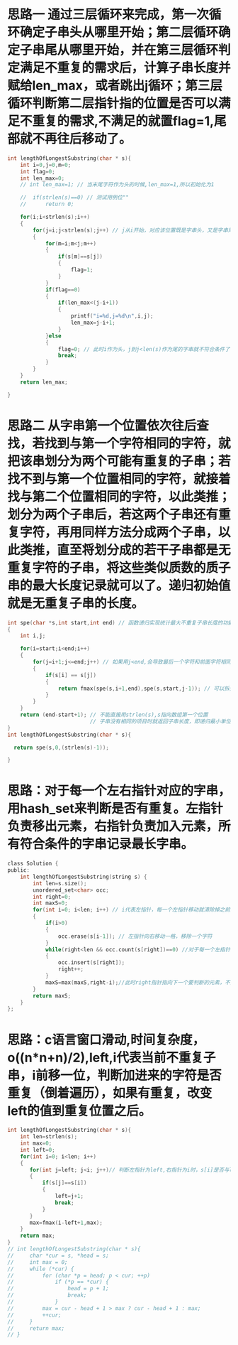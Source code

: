 # 思路一 通过三层循环来完成，第一次循环确定子串头从哪里开始；第二层循环确定子串尾从哪里开始，并在第三层循环判定满足不重复的需求后，计算子串长度并赋给len_max，或者跳出j循环；第三层循环判断第二层指针指的位置是否可以满足不重复的需求,不满足的就置flag=1,尾部就不再往后移动了。
```c
int lengthOfLongestSubstring(char * s){
    int i=0,j=0,m=0;
    int flag=0;
    int len_max=0;
    // int len_max=1; // 当末尾字符作为头的时候,len_max=1,所以初始化为1

    //  if(strlen(s)==0) // 测试用例位""
    //      return 0;

    for(i;i<strlen(s);i++)
    {
        for(j=i;j<strlen(s);j++) // j从i开始，对应该位置既是字串头，又是字串尾的情况，也可以从j+1开始，但是len_max初始化为1，空字串另行处理
        {
            for(m=i;m<j;m++)
            {
                if(s[m]==s[j])
                {
                    flag=1;
                }
            }
            if(flag==0)
            {
                if(len_max<(j-i+1))
                {
                    printf("i=%d,j=%d\n",i,j);
                    len_max=j-i+1;
                }
            }else
            {
                flag=0; // 此时i作为头，j到j<len(s)作为尾的字串就不符合条件了，要结束j循环
                break;
            }
        }
    }
    return len_max;

}
```
# 思路二  从字串第一个位置依次往后查找，若找到与第一个字符相同的字符，就把该串划分为两个可能有重复的子串；若找不到与第一个位置相同的字符，就接着找与第二个位置相同的字符，以此类推；划分为两个子串后，若这两个子串还有重复字符，再用同样方法分成两个子串，以此类推，直至将划分成的若干子串都是无重复字符的子串，将这些类似质数的质子串的最大长度记录就可以了。递归初始值就是无重复子串的长度。
```c
int spe(char *s,int start,int end) // 函数递归实现统计最大不重复子串长度的功能；此处用start和end划分子串起末位置，且方便统计子串长度
{
    int i,j;

    for(i=start;i<end;i++)
    {
        for(j=i+1;j<=end;j++) // 如果用j<end,会导致最后一个字符和前面字符相同的时候无法识别，类似aba这种测试用例会出错
        {
            if(s[i] == s[j])
            {
                return fmax(spe(s,i+1,end),spe(s,start,j-1)); // 可以拆分时就返回拆分后两个子串中不重复子串最长的一个子串的串的最大子串的长度，以此递归直至不能拆分就会返回最大值
            }
        }
    }
    return (end-start+1); // 不能直接用strlen(s),s指向数组第一个位置
                          // 子串没有相同的项目时就返回子串长度，即递归最小单位初始化
}
int lengthOfLongestSubstring(char * s){

  return spe(s,0,(strlen(s)-1));

}
```
# 思路：对于每一个左右指针对应的字串，用hash_set来判断是否有重复。左指针负责移出元素，右指针负责加入元素，所有符合条件的字串记录最长字串。
```c
class Solution {
public:
    int lengthOfLongestSubstring(string s) {
        int len=s.size();
        unordered_set<char> occ;
        int right=0;
        int maxS=0;
        for(int i=0; i<len; i++) // i代表左指针，每一个左指针移动就清除掉之前的左指针元素
        {
            if(i>0)
            {
                occ.erase(s[i-1]); // 左指针向右移动一格，移除一个字符
            }
            while(right<len && occ.count(s[right])==0) //对于每一个左指针，右指针指向的元素如果队列里不重复就加入
            {
                occ.insert(s[right]);
                right++;
            }
            maxS=max(maxS,right-i);//此时right指针指向下一个要判断的元素，不是该串的最后一个元素，right-1-i+1=right-i
        }
        return maxS;
    }
};
```
# 思路：c语言窗口滑动,时间复杂度，o((n*n+n)/2),left,i代表当前不重复子串，i前移一位，判断加进来的字符是否重复（倒着遍历），如果有重复，改变left的值到重复位置之后。
```c
int lengthOfLongestSubstring(char * s){
    int len=strlen(s);
    int max=0;
    int left=0;
    for(int i=0; i<len; i++)
    {
       for(int j=left; j<i; j++)// 判断左指针为left,右指针为i时，s[i]是否与left到i-1的元素相同，有相同的就把left指针指向出现相同元素位置的下一个元素的位置
       {
           if(s[j]==s[i])
           {
               left=j+1;
               break;
           }
       }
       max=fmax(i-left+1,max);
    }
    return max;
}
// int lengthOfLongestSubstring(char * s){
//     char *cur = s, *head = s;
//     int max = 0;
//     while (*cur) {
//         for (char *p = head; p < cur; ++p)
//             if (*p == *cur) {
//                 head = p + 1;
//                 break;
//             }
//         max = cur - head + 1 > max ? cur - head + 1 : max;
//         ++cur;
//     }
//     return max;
// }
```
